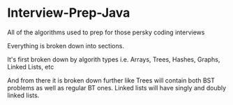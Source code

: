# Interview-Prep-Java
All of the algorithms used to prep for those persky coding interviews

Everything is broken down into sections. 

It's first broken down by algorith types i.e. Arrays, Trees, Hashes, Graphs, Linked Lists, etc

And from there it is broken down further like Trees will contain both BST problems as well as regular BT ones. Linked lists will have singly and doubly linked lists.

